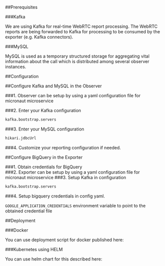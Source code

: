 ##Prerequisites

###Kafka 

We are using Kafka for real-time WebRTC report processing. The WebRTC reports are being forwarded to Kafka for processing to be consumed by the exporter (e.g. Kafka connectors). 

###MySQL 

MySQL is used as a temporary structured storage for aggregating vital information about the call which is distributed among several observer instances. 


##Configuration 

##Configure Kafka and MySQL in the Observer <repo link>

###1. Observer can be setup by using a yaml configuration file for micronaut microservice 

###2. Enter your Kafka configuration

``` python
kafka.bootstrap.servers
```

###3. Enter your MySQL configuration 


``` python
hikari.jdbcUrl
```

###4. Customize your reporting configuration if needed.

##Configure BigQuery in the Exporter <repo link>

###1. Obtain credentials for BigQuery	
###2. Exporter can be setup by using a yaml configuration file for micronaut microservice 
###3. Setup Kafka in configuration
``` python
kafka.bootstrap.servers
```
###4. Setup bigquery credentials in config yaml.

`GOOGLE_APPLICATION_CREDENTIALS` environment variable to point to the obtained credential file

##Deployment  

###Docker

You can use deployment script for docker published here: <github link>

###Kubernetes using HELM 

You can use helm chart for this described here: <github link>

